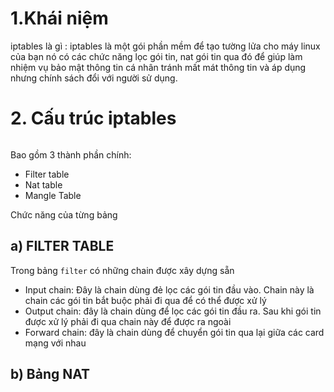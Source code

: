 # 1.Khái niệm 
iptables là gì : iptables là một gói phần mềm để tạo tường lửa cho máy linux của bạn nó có các chức năng lọc gói tin, nat gói tin qua đó để giúp làm nhiệm vụ bảo mật thông tin cá nhân tránh mất mát thông tin và áp dụng nhưng chính sách đổi với người sử dụng. 
# 2. Cấu trúc iptables
![]()

Bao gồm 3 thành phần chính: 
- Filter table 
- Nat table
- Mangle Table 

Chức năng của từng bảng 
## a) FILTER TABLE 
Trong bảng `filter` có những chain được xây dựng sẵn 
- Input chain: Đây là chain dùng đẻ lọc các gói tin đầu vào. Chain này là chain các gói tin bắt buộc phải đi qua để có thể được xử lý
- Output chain: đây là chain dùng để lọc các gói tin đầu ra. Sau khi gói tin được xử lý phải đi qua chain này để được ra ngoài
- Forward chain:  đây là chain dùng để chuyển gói tin qua lại giữa các card mạng với nhau
## b) Bảng NAT 
